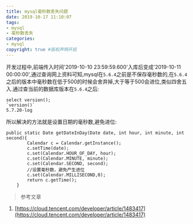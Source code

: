 ```yaml
---
title: mysql毫秒数丢失问题
date: 2019-10-17 11:10:07
tags:
- mysql
- 毫秒数丢失
categories:
- mysql   
copyright: true #版权声明开启    
---
```

开发过程中,前端传入时间'2019-10-10 23:59:59.600'入库后变成'2019-10-11 00:00:00',通过查询网上资料可知,mysql在``5.6.4``之前是不保存毫秒数的,在``5.6.4``之后的版本中毫秒数在低于500的时候会舍弃掉,大于等于500会进位,类似四舍五入.通过查当前的数据库版本在``5.6.4``之后:
```
select version();
`version()`
5.7.20-log
```
所以解决的方法就是设置日期的毫秒数,避免进位:
```
public static Date getDateInDay(Date date, int hour, int minute, int second){
        Calendar c = Calendar.getInstance();
        c.setTime(date);
        c.set(Calendar.HOUR_OF_DAY, hour);
        c.set(Calendar.MINUTE, minute);
        c.set(Calendar.SECOND, second);
        //设置毫秒数，避免产生进位
        c.set(Calendar.MILLISECOND,0);
        return c.getTime();
    }
```

> 参考文章

1. [https://cloud.tencent.com/developer/article/1483417](https://cloud.tencent.com/developer/article/1483417)
